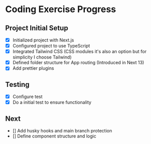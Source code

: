 # Coding Exercise Progress

## Project Initial Setup

- [x] Initialized project with Next.js
- [x] Configured project to use TypeScript
- [x] Integrated Tailwind CSS (CSS modules it's also an option but for simplicity I choose Tailwind)
- [x] Defined folder structure for App routing (Introduced in Next 13)
- [x] Add prettier plugins

## Testing

- [x] Configure test
- [x] Do a initial test to ensure functionality

## Next

- [] Add husky hooks and main branch protection
- [] Define component structure and logic
